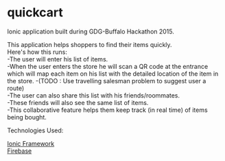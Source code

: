 # quickcart

Ionic application built during GDG-Buffalo Hackathon 2015.

This application helps shoppers to find their items quickly.    
Here's how this runs:    
-The user will enter his list of items.       
-When the user enters the store he will scan a QR code at the entrance which will map each item on his list with the detailed location of the item in the store.
-(TODO : Use travelling salesman problem to suggest user a route)    
-The user can also share this list with his friends/roommates.   
-These friends will also see the same list of items.    
-This collaborative feature helps them keep track (in real time) of items being bought.    

Technologies Used:

[Ionic Framework](http://ionicframework.com/)    
[Firebase](https://www.firebase.com/)


